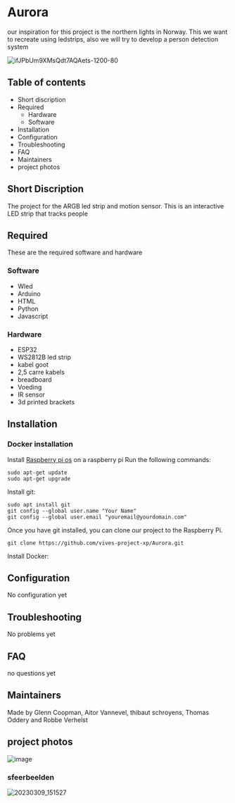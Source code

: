 # Aurora
our inspiration for this project is the northern lights in Norway. This we want to recreate using ledstrips,  also we will try to develop a person detection system

![ifJPbUm9XMsQdt7AQAets-1200-80](https://user-images.githubusercontent.com/83211667/222449053-1e7f0ad8-25d7-4f5e-bab7-4125bcd5382a.jpg)


## Table of contents

- Short discription
- Required
  - Hardware
  - Software
- Installation
- Configuration
- Troubleshooting
- FAQ
- Maintainers
- project photos

## Short Discription

The project for the ARGB led strip and motion sensor.
This is an interactive LED strip that tracks people 

## Required

These are the required software and hardware

 ### Software
 
 - Wled
 - Arduino
 - HTML
 - Python
 - Javascript
 
 ### Hardware

 - ESP32
 - WS2812B led strip
 - kabel goot 
 - 2,5 carre kabels
 - breadboard
 - Voeding
 - IR sensor
 - 3d printed brackets
  

## Installation

### Docker installation

Install [Raspberry pi os](https://www.raspberrypi.com/software/) on a raspberry pi
Run the following commands:
```
sudo apt-get update
sudo apt-get upgrade
```

Install git:
```
sudo apt install git
git config --global user.name "Your Name"
git config --global user.email "youremail@yourdomain.com"
```

Once you have git installed, you can clone our project to the Raspberry Pi.
```
git clone https://github.com/vives-project-xp/Aurora.git
```

Install Docker:

## Configuration

No configuration yet

## Troubleshooting

No problems yet

## FAQ

no questions yet

## Maintainers
Made by  Glenn Coopman, Aitor Vannevel, thibaut schroyens, Thomas Oddery and Robbe Verhelst

## project photos

![image](https://user-images.githubusercontent.com/83211667/222438233-dfeb06dd-3df8-4e37-b3ea-25aaaac1e787.png)


### sfeerbeelden
![20230309_151527](https://user-images.githubusercontent.com/83211667/224052116-a657af65-2819-487f-a10e-55401445fedb.jpg)

